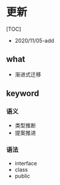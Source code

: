# 更新

[TOC]

* 2020/11/05-add

## what

* 渐进式迁移

## keyword

### 语义

* 类型推断
* 提案推进

### 语法

* interface
* class
* public

